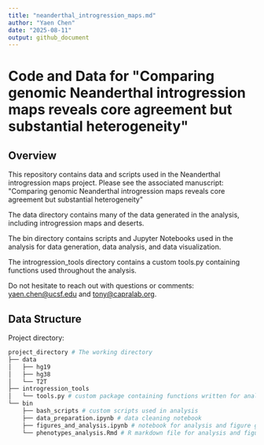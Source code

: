 ```yaml
---
title: "neanderthal_introgression_maps.md"
author: "Yaen Chen"
date: "2025-08-11"
output: github_document
---
```

# Code and Data for "Comparing genomic Neanderthal introgression maps reveals core agreement but substantial heterogeneity"
   
## Overview

This repository contains data and scripts used in the Neanderthal introgression maps project. Please see the associated manuscript: "Comparing genomic Neanderthal introgression maps reveals core agreement but substantial heterogeneity"

The data directory contains many of the data generated in the analysis, including introgression maps and deserts.

The bin directory contains scripts and Jupyter Notebooks used in the analysis for data generation, data analysis, and data visualization. 

The introgression_tools directory contains a custom tools.py containing functions used throughout the analysis.

Do not hesitate to reach out with questions or comments: yaen.chen@ucsf.edu and tony@capralab.org.


## Data Structure

Project directory: 

```bash
project_directory # The working directory
├── data
│   ├── hg19
│   ├── hg38
│   └── T2T
├── introgression_tools
│   └── tools.py # custom package containing functions written for analysis
└── bin 
    ├── bash_scripts # custom scripts used in analysis
    ├── data_preparation.ipynb # data cleaning notebook
    ├── figures_and_analysis.ipynb # notebook for analysis and figure generation in the manuscript
    └── phenotypes_analysis.Rmd # R markdown file for analysis and figure generation in the manuscripts (phenotype enrichments)
```
